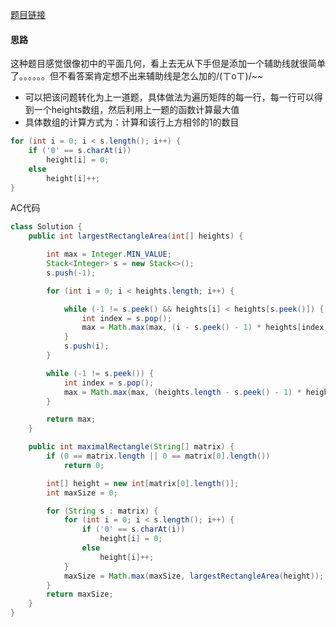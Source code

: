 [题目链接](https://leetcode-cn.com/problems/PLYXKQ/)

#### 思路
这种题目感觉很像初中的平面几何，看上去无从下手但是添加一个辅助线就很简单了。。。。。。但不看答案肯定想不出来辅助线是怎么加的/(ㄒoㄒ)/~~

+ 可以把该问题转化为上一道题，具体做法为遍历矩阵的每一行，每一行可以得到一个heights数组，然后利用上一题的函数计算最大值
+ 具体数组的计算方式为：计算和该行上方相邻的1的数目
```java
for (int i = 0; i < s.length(); i++) {
    if ('0' == s.charAt(i))
        height[i] = 0;
    else
        height[i]++;
}
```

AC代码
```java
class Solution {
    public int largestRectangleArea(int[] heights) {

        int max = Integer.MIN_VALUE;
        Stack<Integer> s = new Stack<>();
        s.push(-1);

        for (int i = 0; i < heights.length; i++) {

            while (-1 != s.peek() && heights[i] < heights[s.peek()]) {
                int index = s.pop();
                max = Math.max(max, (i - s.peek() - 1) * heights[index]);
            }
            s.push(i);
        }

        while (-1 != s.peek()) {
            int index = s.pop();
            max = Math.max(max, (heights.length - s.peek() - 1) * heights[index]);
        }

        return max;
    }

    public int maximalRectangle(String[] matrix) {
        if (0 == matrix.length || 0 == matrix[0].length())
            return 0;

        int[] height = new int[matrix[0].length()];
        int maxSize = 0;

        for (String s : matrix) {
            for (int i = 0; i < s.length(); i++) {
                if ('0' == s.charAt(i))
                    height[i] = 0;
                else
                    height[i]++;
            }
            maxSize = Math.max(maxSize, largestRectangleArea(height));
        }
        return maxSize;
    }
}
```
